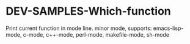 # DEV-SAMPLES-Which-function
Print current function in mode line. minor mode, supports: emacs-lisp-mode, c-mode, c++-mode, perl-mode, makefile-mode, sh-mode
